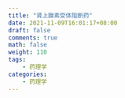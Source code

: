 ```yaml
---
title: "肾上腺素受体阻断药"
date: 2021-11-09T16:01:17+08:00
draft: false
comments: true
math: false
weight: 110
tags:
    - 药理学
categories:
    - 药理学
---
```


